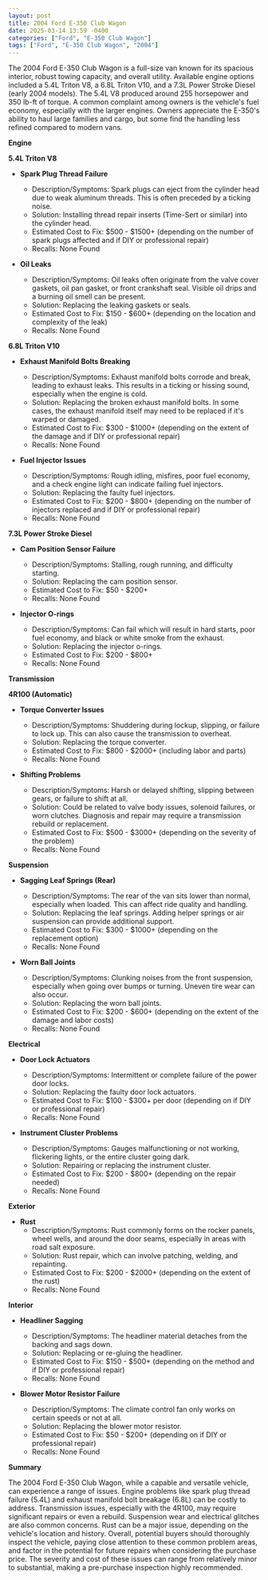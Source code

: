 ```yaml
---
layout: post
title: 2004 Ford E-350 Club Wagon
date: 2025-03-14 13:59 -0400
categories: ["Ford", "E-350 Club Wagon"]
tags: ["Ford", "E-350 Club Wagon", "2004"]
---
```

The 2004 Ford E-350 Club Wagon is a full-size van known for its spacious interior, robust towing capacity, and overall utility. Available engine options included a 5.4L Triton V8, a 6.8L Triton V10, and a 7.3L Power Stroke Diesel (early 2004 models). The 5.4L V8 produced around 255 horsepower and 350 lb-ft of torque. A common complaint among owners is the vehicle's fuel economy, especially with the larger engines. Owners appreciate the E-350's ability to haul large families and cargo, but some find the handling less refined compared to modern vans.

**Engine**

**5.4L Triton V8**

* **Spark Plug Thread Failure**
    * Description/Symptoms: Spark plugs can eject from the cylinder head due to weak aluminum threads. This is often preceded by a ticking noise.
    * Solution: Installing thread repair inserts (Time-Sert or similar) into the cylinder head.
    * Estimated Cost to Fix: $500 - $1500+ (depending on the number of spark plugs affected and if DIY or professional repair)
    * Recalls: None Found

* **Oil Leaks**
    * Description/Symptoms: Oil leaks often originate from the valve cover gaskets, oil pan gasket, or front crankshaft seal. Visible oil drips and a burning oil smell can be present.
    * Solution: Replacing the leaking gaskets or seals.
    * Estimated Cost to Fix: $150 - $600+ (depending on the location and complexity of the leak)
    * Recalls: None Found

**6.8L Triton V10**

* **Exhaust Manifold Bolts Breaking**
    * Description/Symptoms: Exhaust manifold bolts corrode and break, leading to exhaust leaks. This results in a ticking or hissing sound, especially when the engine is cold.
    * Solution: Replacing the broken exhaust manifold bolts. In some cases, the exhaust manifold itself may need to be replaced if it's warped or damaged.
    * Estimated Cost to Fix: $300 - $1000+ (depending on the extent of the damage and if DIY or professional repair)
    * Recalls: None Found

* **Fuel Injector Issues**
    * Description/Symptoms: Rough idling, misfires, poor fuel economy, and a check engine light can indicate failing fuel injectors.
    * Solution: Replacing the faulty fuel injectors.
    * Estimated Cost to Fix: $200 - $800+ (depending on the number of injectors replaced and if DIY or professional repair)
    * Recalls: None Found

**7.3L Power Stroke Diesel**

* **Cam Position Sensor Failure**
    * Description/Symptoms: Stalling, rough running, and difficulty starting.
    * Solution: Replacing the cam position sensor.
    * Estimated Cost to Fix: $50 - $200+
    * Recalls: None Found

* **Injector O-rings**
    * Description/Symptoms: Can fail which will result in hard starts, poor fuel economy, and black or white smoke from the exhaust.
    * Solution: Replacing the injector o-rings.
    * Estimated Cost to Fix: $200 - $800+
    * Recalls: None Found

**Transmission**

**4R100 (Automatic)**

* **Torque Converter Issues**
    * Description/Symptoms: Shuddering during lockup, slipping, or failure to lock up. This can also cause the transmission to overheat.
    * Solution: Replacing the torque converter.
    * Estimated Cost to Fix: $800 - $2000+ (including labor and parts)
    * Recalls: None Found

* **Shifting Problems**
    * Description/Symptoms: Harsh or delayed shifting, slipping between gears, or failure to shift at all.
    * Solution: Could be related to valve body issues, solenoid failures, or worn clutches. Diagnosis and repair may require a transmission rebuild or replacement.
    * Estimated Cost to Fix: $500 - $3000+ (depending on the severity of the problem)
    * Recalls: None Found

**Suspension**

* **Sagging Leaf Springs (Rear)**
    * Description/Symptoms: The rear of the van sits lower than normal, especially when loaded. This can affect ride quality and handling.
    * Solution: Replacing the leaf springs. Adding helper springs or air suspension can provide additional support.
    * Estimated Cost to Fix: $300 - $1000+ (depending on the replacement option)
    * Recalls: None Found

* **Worn Ball Joints**
    * Description/Symptoms: Clunking noises from the front suspension, especially when going over bumps or turning. Uneven tire wear can also occur.
    * Solution: Replacing the worn ball joints.
    * Estimated Cost to Fix: $200 - $600+ (depending on the extent of the damage and labor costs)
    * Recalls: None Found

**Electrical**

* **Door Lock Actuators**
    * Description/Symptoms: Intermittent or complete failure of the power door locks.
    * Solution: Replacing the faulty door lock actuators.
    * Estimated Cost to Fix: $100 - $300+ per door (depending on if DIY or professional repair)
    * Recalls: None Found

* **Instrument Cluster Problems**
    * Description/Symptoms: Gauges malfunctioning or not working, flickering lights, or the entire cluster going dark.
    * Solution: Repairing or replacing the instrument cluster.
    * Estimated Cost to Fix: $200 - $800+ (depending on the repair needed)
    * Recalls: None Found

**Exterior**

* **Rust**
    * Description/Symptoms: Rust commonly forms on the rocker panels, wheel wells, and around the door seams, especially in areas with road salt exposure.
    * Solution: Rust repair, which can involve patching, welding, and repainting.
    * Estimated Cost to Fix: $200 - $2000+ (depending on the extent of the rust)
    * Recalls: None Found

**Interior**

* **Headliner Sagging**
    * Description/Symptoms: The headliner material detaches from the backing and sags down.
    * Solution: Replacing or re-gluing the headliner.
    * Estimated Cost to Fix: $150 - $500+ (depending on the method and if DIY or professional repair)
    * Recalls: None Found

* **Blower Motor Resistor Failure**
    * Description/Symptoms: The climate control fan only works on certain speeds or not at all.
    * Solution: Replacing the blower motor resistor.
    * Estimated Cost to Fix: $50 - $200+ (depending on if DIY or professional repair)
    * Recalls: None Found

**Summary**

The 2004 Ford E-350 Club Wagon, while a capable and versatile vehicle, can experience a range of issues. Engine problems like spark plug thread failure (5.4L) and exhaust manifold bolt breakage (6.8L) can be costly to address. Transmission issues, especially with the 4R100, may require significant repairs or even a rebuild. Suspension wear and electrical glitches are also common concerns. Rust can be a major issue, depending on the vehicle's location and history. Overall, potential buyers should thoroughly inspect the vehicle, paying close attention to these common problem areas, and factor in the potential for future repairs when considering the purchase price. The severity and cost of these issues can range from relatively minor to substantial, making a pre-purchase inspection highly recommended.

